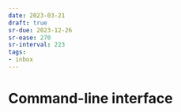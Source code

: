 ```yaml
---
date: 2023-03-21
draft: true
sr-due: 2023-12-26
sr-ease: 270
sr-interval: 223
tags:
- inbox
---
```


# Command-line interface